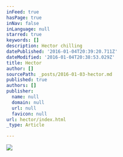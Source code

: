 ```yaml
---
inFeed: true
hasPage: true
inNav: false
inLanguage: null
starred: true
keywords: []
description: Hector chilling
datePublished: '2016-01-04T20:39:20.711Z'
dateModified: '2016-01-04T20:38:53.029Z'
title: Hector
author: []
sourcePath: _posts/2016-01-03-hector.md
published: true
authors: []
publisher:
  name: null
  domain: null
  url: null
  favicon: null
url: hector/index.html
_type: Article

---
```

![](https://the-grid-user-content.s3-us-west-2.amazonaws.com/7a46ed5f-215c-4ab9-80e4-12337282e28e.jpg)